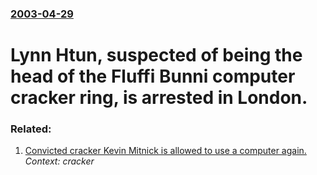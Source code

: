 ### [2003-04-29](/news/2003/04/29/index.md)

#  Lynn Htun, suspected of being the head of the Fluffi Bunni computer cracker ring, is arrested in London.




### Related:

1. [ Convicted cracker Kevin Mitnick is allowed to use a computer again.](/news/2003/01/21/convicted-cracker-kevin-mitnick-is-allowed-to-use-a-computer-again.md) _Context: cracker_
